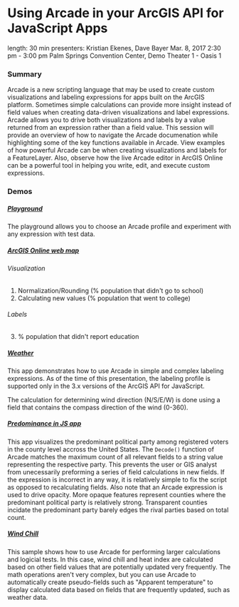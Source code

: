 # Using Arcade in your ArcGIS API for JavaScript Apps

length: 30 min
presenters: Kristian Ekenes, Dave Bayer
Mar. 8, 2017 2:30 pm - 3:00 pm
Palm Springs Convention Center, Demo Theater 1 - Oasis 1

### Summary

Arcade is a new scripting language that may be used to create custom visualizations and labeling expressions for apps built on the ArcGIS platform. Sometimes simple calculations can provide more insight instead of field values when creating data-driven visualizations and label expressions. Arcade allows you to drive both visualizations and labels by a value returned from an expression rather than a field value. This session will provide an overview of how to navigate the Arcade documenation while highlighting some of the key functions available in Arcade. View examples of how powerful Arcade can be when creating visualizations and labels for a FeatureLayer. Also, observe how the live Arcade editor in ArcGIS Online can be a powerful tool in helping you write, edit, and execute custom expressions.


### Demos

##### [Playground](https://developers.arcgis.com/arcade/playground/)

The playground allows you to choose an Arcade profile and experiment with any expression with test data.


##### [ArcGIS Online web map](https://jsapi.maps.arcgis.com/home/webmap/viewer.html?webmap=f3f83b97f9c14c1abe79ed49810ba023)

###### Visualization

1. Normalization/Rounding (% population that didn't go to school)
2. Calculating new values (% population that went to college)

###### Labels

3. % population that didn't report education


##### [Weather](https://ekenes.github.io/conferences/ds-2017/arcade-long/demos/weather/)

This app demonstrates how to use Arcade in simple and complex labeling expressions. As of the time of this presentation, the labeling profile is supported only in the 3.x versions of the ArcGIS API for JavaScript.

The calculation for determining wind direction (N/S/E/W) is done using a field that contains the compass direction of the wind (0-360).


##### [Predominance in JS app](https://ekenes.github.io/conferences/ds-2017/arcade-long/demos/political-parties/)

This app visualizes the predominant political party among registered voters in the county level accross the United States. The `Decode()` function of Arcade matches the maximum count of all relevant fields to a string value representing the respective party. This prevents the user or GIS analyst from unecessarily preforming a series of field calculations in new fields. If the expression is incorrect in any way, it is relatively simple to fix the script as opposed to recalculating fields. Also note that an Arcade expression is used to drive opacity. More opaque features represent counties where the predominant political party is relatively strong. Transparent counties incidate the predominant party barely edges the rival parties based on total count.


##### [Wind Chill](https://ekenes.github.io/conferences/ds-2017/arcade-long/demos/wind-chill/)

This sample shows how to use Arcade for performing larger calculations and logicial tests. In this case, wind chill and heat index are calculated based on other field values that are potentially updated very frequently. The math operations aren't very complex, but you can use Arcade to automatically create pseudo-fields such as "Apparent temperature" to display calculated data based on fields that are frequently updated, such as weather data.

